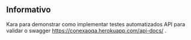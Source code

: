 ## Informativo

Kara para demonstrar como implementar testes automatizados API para validar o swagger https://conexaoqa.herokuapp.com/api-docs/ .